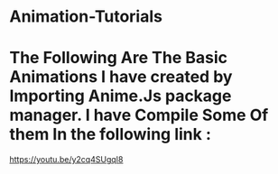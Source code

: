 # Animation-Tutorials
# The Following Are The Basic Animations I have created by Importing Anime.Js package manager. I have Compile Some Of them In the following link : 
https://youtu.be/y2cq4SUgqI8
